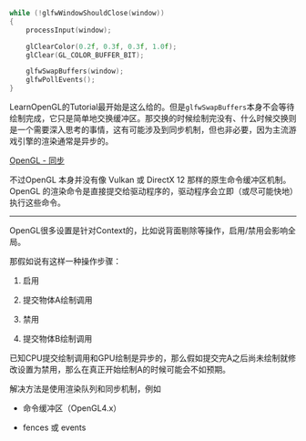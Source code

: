 ```cpp
while (!glfwWindowShouldClose(window))
{
    processInput(window);

    glClearColor(0.2f, 0.3f, 0.3f, 1.0f);
    glClear(GL_COLOR_BUFFER_BIT);

    glfwSwapBuffers(window);
    glfwPollEvents();
}
```

LearnOpenGL的Tutorial最开始是这么给的。但是`glfwSwapBuffers`本身不会等待绘制完成，它只是简单地交换缓冲区。那交换的时候绘制完没有、什么时候交换则是一个需要深入思考的事情，这有可能涉及到同步机制，但也非必要，因为主流游戏引擎的渲染通常是异步的。

[OpenGL - 同步](https://www.khronos.org/opengl/wiki/Synchronization)

不过OpenGL 本身并没有像 Vulkan 或 DirectX 12 那样的原生命令缓冲区机制。 OpenGL 的渲染命令是直接提交给驱动程序的，驱动程序会立即（或尽可能快地）执行这些命令。

---

OpenGL很多设置是针对Context的，比如说背面剔除等操作，启用/禁用会影响全局。

那假如说有这样一种操作步骤：

1. 启用

2. 提交物体A绘制调用

3. 禁用

4. 提交物体B绘制调用

已知CPU提交绘制调用和GPU绘制是异步的，那么假如提交完A之后尚未绘制就修改设置为禁用，那么在真正开始绘制A的时候可能会不如预期。

解决方法是使用渲染队列和同步机制，例如

- 命令缓冲区（OpenGL4.x）

- fences 或 events
